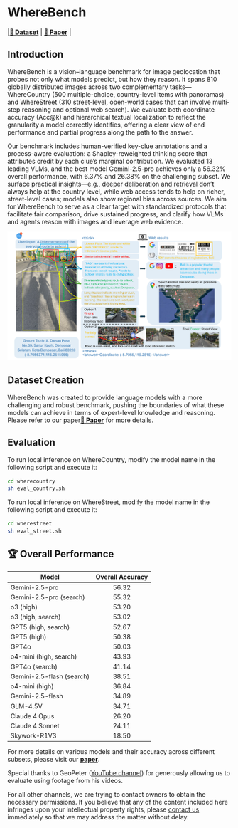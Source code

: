 # WhereBench

|[**🤗 Dataset**](https://huggingface.co/datasets/tonyqian/WhereBench) | [**📖 Paper**](https://github.com/Batwho/WhereBench/edit/main/README.md) |


## Introduction
WhereBench is a vision–language benchmark for image geolocation that probes not only what models predict, but how they reason. It spans 810 globally distributed images across two complementary tasks—WhereCountry (500 multiple-choice, country-level items with panoramas) and WhereStreet (310 street-level, open-world cases that can involve multi-step reasoning and optional web search). We evaluate both coordinate accuracy (Acc@k) and hierarchical textual localization to reflect the granularity a model correctly identifies, offering a clear view of end performance and partial progress along the path to the answer.


Our benchmark includes human-verified key-clue annotations and a process-aware evaluation: a Shapley-reweighted thinking score that attributes credit by each clue’s marginal contribution. We evaluated 13 leading VLMs, and the best model Gemini-2.5-pro achieves only a 56.32% overall performance, with 6.37% and 26.38% on the challenging subset. We surface practical insights—e.g., deeper deliberation and retrieval don’t always help at the country level, while web access tends to help on richer, street-level cases; models also show regional bias across sources. We aim for WhereBench to serve as a clear target with standardized protocols that facilitate fair comparison, drive sustained progress, and clarify how VLMs and agents reason with images and leverage web evidence.


![WhereBench inference overview](asset/illustration_figure.png)


## Dataset Creation
WhereBench was created to provide language models with a more challenging and robust benchmark, pushing the boundaries of what these models can achieve in terms of expert-level knowledge and reasoning. Please refer to our paper[**📖 Paper**]() for more details.


## Evaluation

To run local inference on WhereCountry, modify the model name in the following script and execute it:

```bash
cd wherecountry
sh eval_country.sh
```

To run local inference on WhereStreet, modify the model name in the following script and execute it:

```bash
cd wherestreet
sh eval_street.sh
```

## 🏆 Overall Performance

| Model                     | Overall Accuracy |
| ------------------------- | :--------------: |
| Gemini-2.5-pro            |       56.32      |
| Gemini-2.5-pro (search)   |       55.32      |
| o3 (high)                 |       53.20      |
| o3 (high, search)         |       53.02      |
| GPT5 (high, search)       |       52.67      |
| GPT5 (high)               |       50.38      |
| GPT4o                     |       50.03      |
| o4-mini (high, search)    |       43.93      |
| GPT4o (search)            |       41.14      |
| Gemini-2.5-flash (search) |       38.51      |
| o4-mini (high)            |       36.84      |
| Gemini-2.5-flash          |       34.89      |
| GLM-4.5V                  |       34.71      |
| Claude 4 Opus             |       26.20      |
| Claude 4 Sonnet           |       24.11      |
| Skywork-R1V3              |       18.50      |

For more details on various models and their accuracy across different subsets, please visit our [**paper**]().


Special thanks to GeoPeter ([YouTube channel](https://www.youtube.com/GeoPeter)) for generously allowing us to evaluate using footage from his videos.

For all other channels, we are trying to contact owners to obtain the necessary permissions. If you believe that any of the content included here infringes upon your intellectual property rights, please [contact us](mailto:zh103512@ucf.edu) immediately so that we may address the matter without delay.


